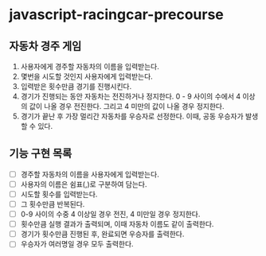 # javascript-racingcar-precourse

## 자동차 경주 게임

1. 사용자에게 경주할 자동차의 이름을 입력받는다.
2. 몇번을 시도할 것인지 사용자에게 입력받는다.
3. 입력받은 횟수만큼 경기를 진행시킨다.
4. 경기가 진행되는 동안 자동차는 전진하거나 정지한다.
   0 - 9 사이의 수에서 4 이상의 값이 나올 경우 전진한다.
   그리고 4 미만의 값이 나올 경우 정지한다.
5. 경기가 끝난 후 가장 멀리간 자동차를 우승자로 선정한다.
   이때, 공동 우승자가 발생할 수 있다.

## 기능 구현 목록

- [ ] 경주할 자동차의 이름을 사용자에게 입력받는다.
- [ ] 사용자의 이름은 쉼표(,)로 구분하여 담는다.
- [ ] 시도할 횟수를 입력받는다.
- [ ] 그 횟수만큼 반복된다.
- [ ] 0-9 사이의 수중 4 이상일 경우 전진, 4 미만일 경우 정지한다.
- [ ] 횟수만큼 실행 결과가 출력되며, 이때 자동차 이름도 같이 출력한다.
- [ ] 경기가 횟수만큼 진행된 후, 완료되면 우승자를 출력한다.
- [ ] 우승자가 여러명일 경우 모두 출력한다.
